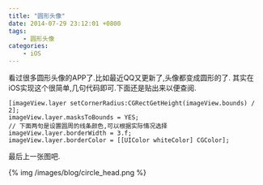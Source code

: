 ```yaml
---
title: "圆形头像"
date: 2014-07-29 23:12:01 +0800
tags: 
    - 圆形头像
categories:
    - iOS
---
```


看过很多圆形头像的APP了.比如最近QQ又更新了,头像都变成圆形的了.
其实在iOS实现这个很简单,几句代码即可.下面还是贴出来以便查阅.
<!--more-->
```
[imageView.layer setCornerRadius:CGRectGetHeight(imageView.bounds) / 2];
imageView.layer.masksToBounds = YES;
// 下面两句是设置圆周的线条颜色,可以根据实际情况选择
imageView.layer.borderWidth = 3.f;
imageView.layer.borderColor = [[UIColor whiteColor] CGColor];
```

最后上一张图吧.

{% img /images/blog/circle_head.png %}